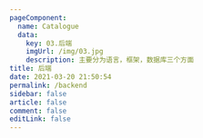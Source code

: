 ```yaml
---
pageComponent: 
  name: Catalogue
  data: 
    key: 03.后端
    imgUrl: /img/03.jpg
    description: 主要分为语言，框架，数据库三个方面
title: 后端
date: 2021-03-20 21:50:54
permalink: /backend
sidebar: false
article: false
comment: false
editLink: false
---
```

